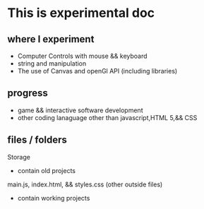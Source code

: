 # This is experimental doc

## where I experiment
 - Computer Controls with mouse && keyboard
 - string and manipulation
 - The use of Canvas and openGl API (including libraries)

## progress
 - game && interactive software development
 - other coding lanaguage other than javascript,HTML 5,&& CSS

## files / folders
 Storage
 - contain old projects
   
 main.js, index.html, && styles.css (other outside files)
 - contain working projects
